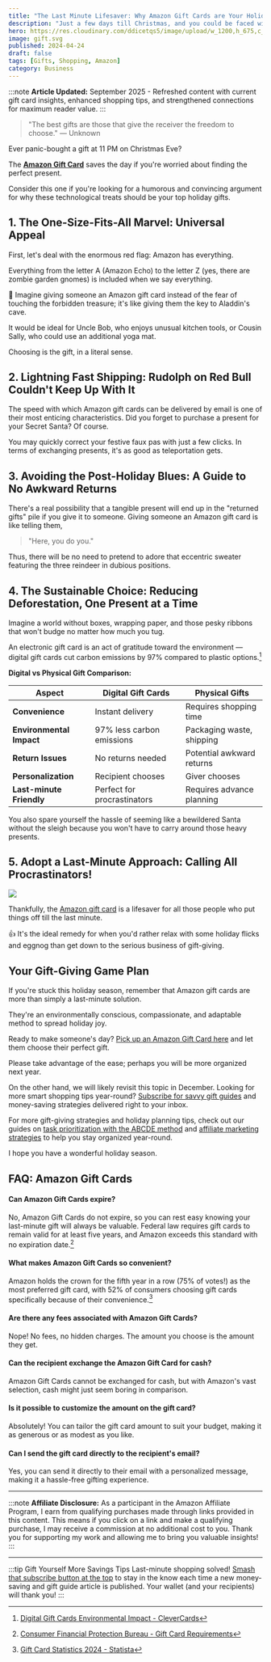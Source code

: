 ```yaml
---
title: "The Last Minute Lifesaver: Why Amazon Gift Cards are Your Holiday Hero"
description: "Just a few days till Christmas, and you could be faced with the unpleasant task of doing your shopping at the last minute."
hero: https://res.cloudinary.com/ddicetqs5/image/upload/w_1200,h_675,c_fill,f_auto,fl_force_strip,q_auto:best/v1758599572/wayfinder-images/imxqd68cvxjlb9yhhwhr
image: gift.svg
published: 2024-04-24
draft: false
tags: [Gifts, Shopping, Amazon]
category: Business
---
```


:::note
**Article Updated:** September 2025 - Refreshed content with current gift card insights, enhanced shopping tips, and strengthened connections for maximum reader value.
:::

> "The best gifts are those that give the receiver the freedom to choose." — Unknown

Ever panic-bought a gift at 11 PM on Christmas Eve?

The [**Amazon Gift Card**](https://amzn.to/48wgPwh) saves the day if you're worried about finding the perfect present.

Consider this one if you're looking for a humorous and convincing argument for why these technological treats should be your top holiday gifts.

## 1. The One-Size-Fits-All Marvel: Universal Appeal

First, let's deal with the enormous red flag: Amazon has everything.

Everything from the letter A (Amazon Echo) to the letter Z (yes, there are zombie garden gnomes) is included when we say everything.

🧠 Imagine giving someone an Amazon gift card instead of the fear of touching the forbidden treasure; it's like giving them the key to Aladdin's cave.

It would be ideal for Uncle Bob, who enjoys unusual kitchen tools, or Cousin Sally, who could use an additional yoga mat.

Choosing is the gift, in a literal sense.

## 2. Lightning Fast Shipping: Rudolph on Red Bull Couldn't Keep Up With It

The speed with which Amazon gift cards can be delivered by email is one of their most enticing characteristics. Did you forget to purchase a present for your Secret Santa? Of course.

You may quickly correct your festive faux pas with just a few clicks. In terms of exchanging presents, it's as good as teleportation gets.

## 3. Avoiding the Post-Holiday Blues: A Guide to No Awkward Returns

There's a real possibility that a tangible present will end up in the "returned gifts" pile if you give it to someone. Giving someone an Amazon gift card is like telling them,

> "Here, you do you."

Thus, there will be no need to pretend to adore that eccentric sweater featuring the three reindeer in dubious positions.

## 4. The Sustainable Choice: Reducing Deforestation, One Present at a Time

Imagine a world without boxes, wrapping paper, and those pesky ribbons that won't budge no matter how much you tug.

An electronic gift card is an act of gratitude toward the environment — digital gift cards cut carbon emissions by 97% compared to plastic options.[^1]

**Digital vs Physical Gift Comparison:**

| Aspect | Digital Gift Cards | Physical Gifts |
|--------|-------------------|----------------|
| **Convenience** | Instant delivery | Requires shopping time |
| **Environmental Impact** | 97% less carbon emissions | Packaging waste, shipping |
| **Return Issues** | No returns needed | Potential awkward returns |
| **Personalization** | Recipient chooses | Giver chooses |
| **Last-minute Friendly** | Perfect for procrastinators | Requires advance planning |

You also spare yourself the hassle of seeming like a bewildered Santa without the sleigh because you won't have to carry around those heavy presents.

## 5. Adopt a Last-Minute Approach: Calling All Procrastinators!

![](https://res.cloudinary.com/ddicetqs5/image/upload/f_auto,fl_force_strip,q_auto:best/v1758610440/wayfinder-images/dgtbybozluqycgaw80p6)

Thankfully, the [Amazon gift card](https://amzn.to/48wgPwh) is a lifesaver for all those people who put things off till the last minute.

👍 It's the ideal remedy for when you'd rather relax with some holiday flicks and eggnog than get down to the serious business of gift-giving.

## Your Gift-Giving Game Plan

If you're stuck this holiday season, remember that Amazon gift cards are more than simply a last-minute solution.

They're an environmentally conscious, compassionate, and adaptable method to spread holiday joy.

Ready to make someone's day? [Pick up an Amazon Gift Card here](https://amzn.to/48wgPwh) and let them choose their perfect gift.

Please take advantage of the ease; perhaps you will be more organized next year.

On the other hand, we will likely revisit this topic in December. Looking for more smart shopping tips year-round? [Subscribe for savvy gift guides](https://wayfinder.page/subscribe) and money-saving strategies delivered right to your inbox.

For more gift-giving strategies and holiday planning tips, check out our guides on [task prioritization with the ABCDE method](/posts/abcde-method) and [affiliate marketing strategies](/posts/affiliate-income) to help you stay organized year-round.

I hope you have a wonderful holiday season.

## FAQ: Amazon Gift Cards

#### Can Amazon Gift Cards expire?

No, Amazon Gift Cards do not expire, so you can rest easy knowing your last-minute gift will always be valuable. Federal law requires gift cards to remain valid for at least five years, and Amazon exceeds this standard with no expiration date.[^2]

#### What makes Amazon Gift Cards so convenient?

Amazon holds the crown for the fifth year in a row (75% of votes!) as the most preferred gift card, with 52% of consumers choosing gift cards specifically because of their convenience.[^3]

#### Are there any fees associated with Amazon Gift Cards?

Nope! No fees, no hidden charges. The amount you choose is the amount they get.

#### Can the recipient exchange the Amazon Gift Card for cash?

Amazon Gift Cards cannot be exchanged for cash, but with Amazon's vast selection, cash might just seem boring in comparison.

#### Is it possible to customize the amount on the gift card?

Absolutely! You can tailor the gift card amount to suit your budget, making it as generous or as modest as you like.

#### Can I send the gift card directly to the recipient's email?

Yes, you can send it directly to their email with a personalized message, making it a hassle-free gifting experience.

---

:::note
**Affiliate Disclosure:** As a participant in the Amazon Affiliate Program, I earn from qualifying purchases made through links provided in this content. This means if you click on a link and make a qualifying purchase, I may receive a commission at no additional cost to you. Thank you for supporting my work and allowing me to bring you valuable insights!
:::

---

:::tip Gift Yourself More Savings Tips
Last-minute shopping solved! [Smash that subscribe button at the top](https://wayfinder.page/subscribe) to stay in the know each time a new money-saving and gift guide article is published. Your wallet (and your recipients) will thank you!
:::

[^1]: [Digital Gift Cards Environmental Impact - CleverCards](https://www.clevercards.com/blog/the-climate-crisis-behind-plastic-cards)
[^2]: [Consumer Financial Protection Bureau - Gift Card Requirements](https://www.consumerfinance.gov/rules-policy/regulations/1005/20/)
[^3]: [Gift Card Statistics 2024 - Statista](https://www.statista.com/statistics/gift-cards/)
